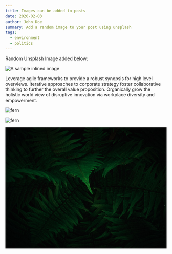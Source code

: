 ```yaml
---
title: Images can be added to posts
date: 2020-02-03
author: John Doe
summary: Add a random image to your post using unsplash
tags:
  - environment
  - politics
---
```

Random Unsplash Image added below:

![A sample inlined image](https://source.unsplash.com/random/600x400)

Leverage agile frameworks to provide a robust synopsis for high level overviews. Iterative approaches to corporate strategy foster collaborative thinking to further the overall value proposition. Organically grow the holistic world view of disruptive innovation via workplace diversity and empowerment.

![fern](https://applegate-paul.mo.cloudinary.net/static/img/Fern-pic.jpg)


![fern](https://applegate-paul.mo.cloudinary.net/img/Fern-pic.jpg)

![plant](/static/img/Fern-pic.jpg)


